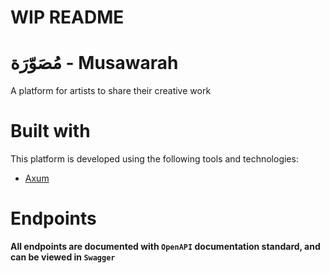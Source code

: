 
# WIP README

# مُصَوّرَة - Musawarah

A platform for artists to share their creative work

# Built with
This platform is developed using the following tools and technologies:

- [Axum]()

# Endpoints
**All endpoints are documented with ``OpenAPI`` documentation standard, and can be viewed in ``Swagger``**
